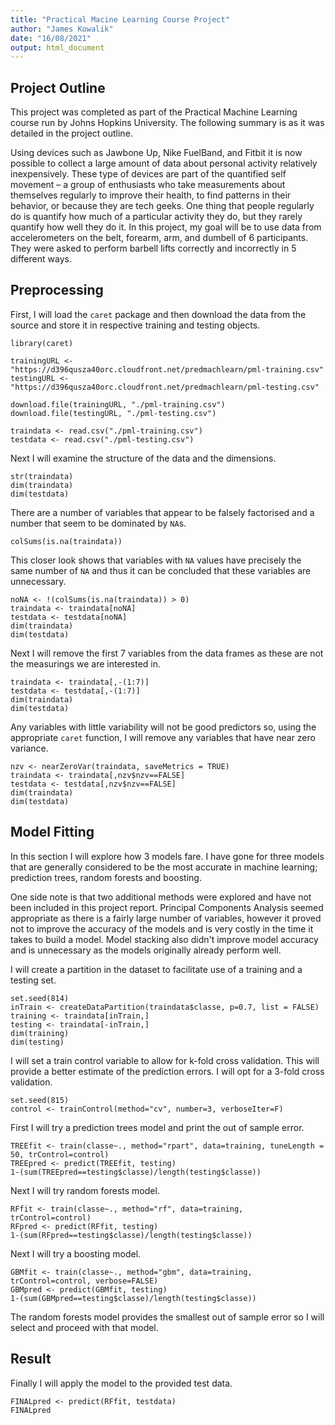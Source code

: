 ```yaml
---
title: "Practical Macine Learning Course Project"
author: "James Kowalik"
date: "16/08/2021"
output: html_document
---
```


## Project Outline

This project was completed as part of the Practical Machine Learning course run by Johns Hopkins University. The following summary is as it was detailed in the project outline. 

Using devices such as Jawbone Up, Nike FuelBand, and Fitbit it is now possible to collect a large amount of data about personal activity relatively inexpensively. These type of devices are part of the quantified self movement – a group of enthusiasts who take measurements about themselves regularly to improve their health, to find patterns in their behavior, or because they are tech geeks. One thing that people regularly do is quantify how much of a particular activity they do, but they rarely quantify how well they do it. In this project, my goal will be to use data from accelerometers on the belt, forearm, arm, and dumbell of 6 participants. They were asked to perform barbell lifts correctly and incorrectly in 5 different ways. 

## Preprocessing

First, I will load the `caret` package and then download the data from the source and store it in respective training and testing objects.

```{r, message=FALSE, warning=FALSE}
library(caret)

trainingURL <- "https://d396qusza40orc.cloudfront.net/predmachlearn/pml-training.csv"
testingURL <- "https://d396qusza40orc.cloudfront.net/predmachlearn/pml-testing.csv"

download.file(trainingURL, "./pml-training.csv")
download.file(testingURL, "./pml-testing.csv")

traindata <- read.csv("./pml-training.csv")
testdata <- read.csv("./pml-testing.csv")
```

Next I will examine the structure of the data and the dimensions.

```{r}
str(traindata)
dim(traindata)
dim(testdata)
```

There are a number of variables that appear to be falsely factorised and a number that seem to be dominated by `NA`s.

```{r}
colSums(is.na(traindata))
```

This closer look shows that variables with `NA` values have precisely the same number of `NA` and thus it can be concluded that these variables are unnecessary.

```{r}
noNA <- !(colSums(is.na(traindata)) > 0)
traindata <- traindata[noNA]
testdata <- testdata[noNA]
dim(traindata)
dim(testdata)
```

Next I will remove the first 7 variables from the data frames as these are not the measurings we are interested in.

```{r}
traindata <- traindata[,-(1:7)]
testdata <- testdata[,-(1:7)]
dim(traindata)
dim(testdata)
```

Any variables with little variability will not be good predictors so, using the appropriate `caret` function, I will remove any variables that have near zero variance.

```{r}
nzv <- nearZeroVar(traindata, saveMetrics = TRUE)
traindata <- traindata[,nzv$nzv==FALSE]
testdata <- testdata[,nzv$nzv==FALSE]
dim(traindata)
dim(testdata)
```

## Model Fitting

In this section I will explore how 3 models fare. I have gone for three models that are generally considered to be the most accurate in machine learning; prediction trees, random forests and boosting.

One side note is that two additional methods were explored and have not been included in this project report. Principal Components Analysis seemed appropriate as there is a fairly large number of variables, however it proved not to improve the accuracy of the models and is very costly in the time it takes to build a model. Model stacking also didn't improve model accuracy and is unnecessary as the models originally already perform well.

I will create a partition in the dataset to facilitate use of a training and a testing set.

```{r}
set.seed(814)
inTrain <- createDataPartition(traindata$classe, p=0.7, list = FALSE)
training <- traindata[inTrain,]
testing <- traindata[-inTrain,]
dim(training)
dim(testing)
```

I will set a train control variable to allow for k-fold cross validation. This will provide a better estimate of the prediction errors. I will opt for a 3-fold cross validation.

```{r}
set.seed(815)
control <- trainControl(method="cv", number=3, verboseIter=F)
```

First I will try a prediction trees model and print the out of sample error.

```{r}
TREEfit <- train(classe~., method="rpart", data=training, tuneLength = 50, trControl=control)
TREEpred <- predict(TREEfit, testing)
1-(sum(TREEpred==testing$classe)/length(testing$classe))
```

Next I will try random forests model.

```{r}
RFfit <- train(classe~., method="rf", data=training, trControl=control)
RFpred <- predict(RFfit, testing)
1-(sum(RFpred==testing$classe)/length(testing$classe))
```

Next I will try a boosting model.

```{r}
GBMfit <- train(classe~., method="gbm", data=training, trControl=control, verbose=FALSE)
GBMpred <- predict(GBMfit, testing)
1-(sum(GBMpred==testing$classe)/length(testing$classe))
```

The random forests model provides the smallest out of sample error so I will select and proceed with that model.

## Result

Finally I will apply the model to the provided test data. 

```{r}
FINALpred <- predict(RFfit, testdata)
FINALpred
```
